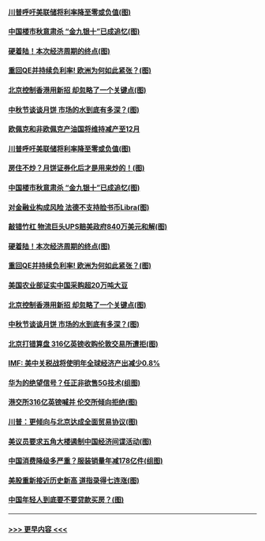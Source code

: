 #### [川普呼吁美联储将利率降至零或负值(图)](../pages/p5/907303.md?t=09141733) 
#### [中国楼市秋意肃杀 “金九银十”已成追忆(图)](../pages/p5/907275.md?t=09141733) 
#### [硬着陆！本次经济周期的终点(图)](../pages/p5/907268.md?t=09141733) 
#### [重回QE并持续负利率! 欧洲为何如此紧张？(图)](../pages/p5/907269.md?t=09141733) 
#### [北京控制香港用新招 却忽略了一个关键点(图)](../pages/p5/907256.md?t=09141733) 
#### [中秋节谈谈月饼 市场的水到底有多深？(图)](../pages/p5/907241.md?t=09141733) 
#### [欧佩克和非欧佩克产油国将维持减产至12月](../pages/p5/907339.md?t=09141733) 
#### [川普呼吁美联储将利率降至零或负值(图)](../pages/p5/907303.md?t=09141733) 
#### [房住不炒？月饼证券化后才是用来炒的！(图)](../pages/p5/907337.md?t=09141733) 
#### [中国楼市秋意肃杀 “金九银十”已成追忆(图)](../pages/p5/907275.md?t=09141733) 
#### [对金融业构成风险 法德不支持脸书币Libra(图)](../pages/p5/907312.md?t=09141733) 
#### [敲错竹杠 物流巨头UPS赔美政府840万美元和解(图)](../pages/p5/907308.md?t=09141733) 
#### [硬着陆！本次经济周期的终点(图)](../pages/p5/907268.md?t=09141733) 
#### [重回QE并持续负利率! 欧洲为何如此紧张？(图)](../pages/p5/907269.md?t=09141733) 
#### [美国农业部证实中国采购超20万吨大豆](../pages/p5/907287.md?t=09141733) 
#### [北京控制香港用新招 却忽略了一个关键点(图)](../pages/p5/907256.md?t=09141733) 
#### [中秋节谈谈月饼 市场的水到底有多深？(图)](../pages/p5/907241.md?t=09141733) 
#### [北京打错算盘 316亿英镑收购伦敦交易所遭拒(图)](../pages/p5/907236.md?t=09141733) 
#### [IMF: 美中关税战将使明年全球经济产出减少0.8%](../pages/p5/907233.md?t=09141733) 
#### [华为的绝望信号？任正非欲售5G技术(组图)](../pages/p5/907155.md?t=09141733) 
#### [港交所316亿英镑喊并 伦交所倾向拒绝(图)](../pages/p5/907207.md?t=09141733) 
#### [川普：更倾向与北京达成全面贸易协议(图)](../pages/p5/907211.md?t=09141733) 
#### [美议员要求五角大楼遏制中国经济间谍活动(图)](../pages/p5/907199.md?t=09141733) 
#### [中国消费降级多严重？服装销量年减178亿件(组图)](../pages/p5/907157.md?t=09141733) 
#### [美股重新接近历史新高 道指录得七连涨(图)](../pages/p5/907182.md?t=09141733) 
#### [中国年轻人到底要不要贷款买房？(图)](../pages/p5/907162.md?t=09141733) 

----
#### [ >>> 更早内容 <<< ](../indexes/p5-earlier.md)
